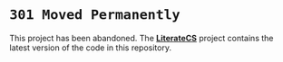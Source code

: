 ﻿# `301 Moved Permanently`

This project has been abandoned. The [**LiterateCS**](https://github.com/johtela/LiterateCS)
project contains the latest version of the code in this repository.